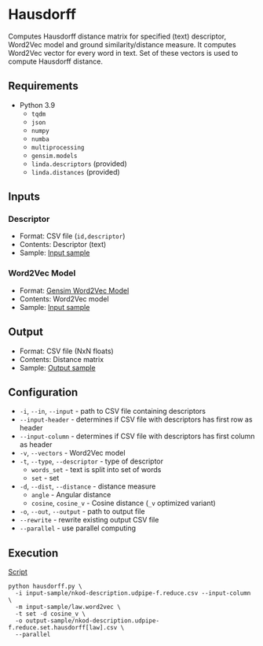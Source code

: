 # Hausdorff

Computes Hausdorff distance matrix for specified (text) descriptor, Word2Vec model and ground similarity/distance measure. It computes Word2Vec vector for every word in text. Set of these vectors is used to compute Hausdorff distance.

## Requirements

- Python 3.9
    - `tqdm`
    - `json`
    - `numpy`
    - `numba`
    - `multiprocessing`
    - `gensim.models`
    - `linda.descriptors` (provided)
    - `linda.distances` (provided)


## Inputs

### Descriptor

- Format: CSV file (`id,descriptor`)
- Contents: Descriptor (text)
- Sample: [Input sample](input-sample/nkod-description.udpipe-f.reduce.csv)

### Word2Vec Model

- Format: [Gensim Word2Vec Model](https://radimrehurek.com/gensim/models/word2vec.html)
- Contents: Word2Vec model
- Sample: [Input sample](https://doi.org/10.5281/zenodo.3975084)

## Output

- Format: CSV file (NxN floats)
- Contents: Distance matrix
- Sample: [Output sample](output-sample/nkod-description.udpipe-f.reduce.set.hausdorff[cosine_v].csv)

## Configuration

- `-i`, `--in`, `--input` - path to CSV file containing descriptors
- `--input-header` - determines if CSV file with descriptors has first row as header
- `--input-column` - determines if CSV file with descriptors has first column as header
- `-v`, `--vectors` - Word2Vec model
- `-t`, `--type`, `--descriptor` - type of descriptor
    - `words_set` - text is split into set of words
    - `set` - set
- `-d`, `--dist`, `--distance` - distance measure
    - `angle` - Angular distance
    - `cosine`, `cosine_v` - Cosine distance (`_v` optimized variant)
- `-o`, `--out`, `--output` - path to output file
- `--rewrite` - rewrite existing output CSV file
- `--parallel` - use parallel computing

## Execution

[Script](script)
```shell
python hausdorff.py \
  -i input-sample/nkod-description.udpipe-f.reduce.csv --input-column \
  -m input-sample/law.word2vec \
  -t set -d cosine_v \
  -o output-sample/nkod-description.udpipe-f.reduce.set.hausdorff[law].csv \
  --parallel
```

